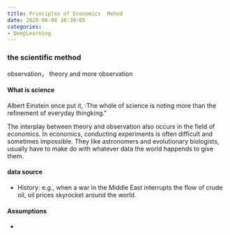 ```yaml
---
title: Principles of Economics  Mehod 
date: 2020-06-08 16:39:05
categories:
- DeepLearning
---
```

### the scientific method
observation， theory  and more observation

#### What is science
Albert Einstein once put it, :The whole of science is noting more than the refinement of everyday thingking."  

The interplay between theory and observation also occurs in the field of economics. In economics, conducting experiments is often difficult and sometimes impossible. They like astronomers and evolutionary biologists, usually have to make do with whatever data the world happends to give them.

#### data source
- History: e.g., when a war in the Middle East interrupts the flow of crude oil, oil prices skyrocket around the world.

#### Assumptions
+